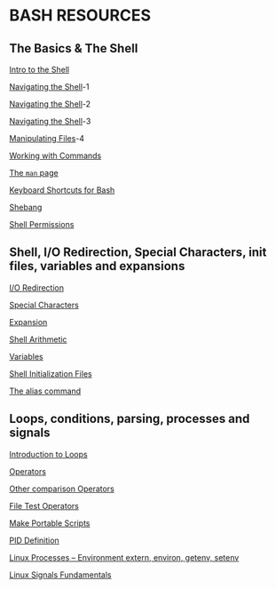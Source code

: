 # BASH RESOURCES

## The Basics & The Shell

[Intro to the Shell](http://linuxcommand.org/lc3_lts0020.php)

[Navigating the Shell](http://linuxcommand.org/lc3_lts0030.php)-1

[Navigating the Shell](http://linuxcommand.org/lc3_lts0030.php)-2

[Navigating the Shell](http://linuxcommand.org/lc3_lts0040.php)-3

[Manipulating Files](http://linuxcommand.org/lc3_lts0050.php)-4

[Working with Commands](http://linuxcommand.org/lc3_lts0060.php)

[The ```man``` page](http://linuxcommand.org/lc3_man_pages/man1.html)

[Keyboard Shortcuts for Bash](https://www.howtogeek.com/howto/ubuntu/keyboard-shortcuts-for-bash-command-shell-for-ubuntu-debian-suse-redhat-linux-etc/)

[Shebang](https://en.wikipedia.org/wiki/Shebang_%28Unix%29)

[Shell Permissions](http://linuxcommand.org/lc3_lts0090.php)

## Shell, I/O Redirection, Special Characters, init files, variables and expansions

[I/O Redirection](http://linuxcommand.org/lc3_lts0070.php)

[Special Characters](http://mywiki.wooledge.org/BashGuide/SpecialCharacters)

[Expansion](http://linuxcommand.org/lc3_lts0080.php)

[Shell Arithmetic](https://www.gnu.org/software/bash/manual/html_node/Shell-Arithmetic.html)

[Variables](https://tldp.org/LDP/Bash-Beginners-Guide/html/sect_03_02.html)

[Shell Initialization Files](https://tldp.org/LDP/Bash-Beginners-Guide/html/sect_03_01.html)

[The alias command](http://www.linfo.org/alias.html)

## Loops, conditions, parsing, processes and signals

[Introduction to Loops](https://tldp.org/LDP/Bash-Beginners-Guide/html/sect_09_01.html)

[Operators](https://tldp.org/LDP/abs/html/ops.html)

[Other comparison Operators](https://tldp.org/LDP/abs/html/comparison-ops.html)

[File Test Operators](https://tldp.org/LDP/abs/html/fto.html)

[Make Portable Scripts](https://www.cyberciti.biz/tips/finding-bash-perl-python-portably-using-env.html)

[PID Definition](http://www.linfo.org/pid.html)

[Linux Processes – Environment extern, environ, getenv, setenv](https://www.thegeekstuff.com/2012/03/linux-processes-environment/)

[Linux Signals Fundamentals](https://www.thegeekstuff.com/2012/03/linux-signals-fundamentals/)